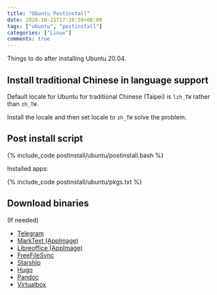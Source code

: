 ```yaml
---
title: "Ubuntu Postinstall"
date: 2020-10-21T17:26:59+08:00
tags: ["ubuntu", "postinstall"]
categories: ["Linux"]
comments: true
---
```


Things to do after installing Ubuntu 20.04.

<!--more-->

## Install traditional Chinese in language support

Default locale for Ubuntu for traditional Chinese (Taipei) is `lzh_TW` rather than `zh_TW`.

Install the locale and then set locale to `zh_TW` solve the problem.

## Post install script

{% include_code postinstall/ubuntu/postinstall.bash %}

Installed apps:

{% include_code postinstall/ubuntu/pkgs.txt %}


## Download binaries

(If needed)

- [Telegram](https://telegram.org/)
- [MarkText (AppImage)](https://github.com/marktext/marktext)
- [Libreoffice (AppImage)](https://www.libreoffice.org/download/appimage/)
- [FreeFileSync](https://freefilesync.org/)
- [Starship](https://starship.rs/)
- [Hugo](https://github.com/gohugoio/hugo/releases/)
- [Pandoc](https://github.com/jgm/pandoc/releases/)
- [Virtualbox](https://www.virtualbox.org/)
